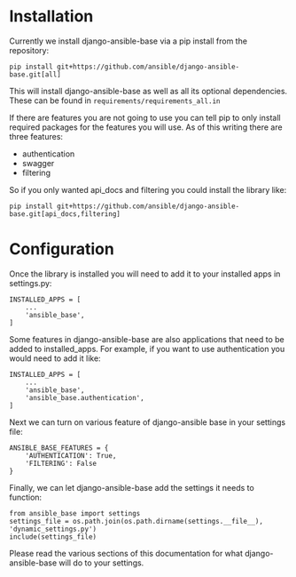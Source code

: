 # Installation

Currently we install django-ansible-base via a pip install from the repository:
```
pip install git+https://github.com/ansible/django-ansible-base.git[all]
```

This will install django-ansible-base as well as all its optional dependencies.
These can be found in `requirements/requirements_all.in`

If there are features you are not going to use you can tell pip to only install required packages for the features you will use.
As of this writing there are three features:
  * authentication
  * swagger
  * filtering

So if you only wanted api_docs and filtering you could install the library like:
```
pip install git+https://github.com/ansible/django-ansible-base.git[api_docs,filtering]
```

# Configuration
Once the library is installed you will need to add it to your installed apps in settings.py:
```
INSTALLED_APPS = [
    ...
    'ansible_base',
]
```

Some features in django-ansible-base are also applications that need to be added to installed_apps.
For example, if you want to use authentication you would need to add it like:
```
INSTALLED_APPS = [
    ...
    'ansible_base',
    'ansible_base.authentication',
]
```

Next we can turn on various feature of django-ansible base in your settings file:
```
ANSIBLE_BASE_FEATURES = {
    'AUTHENTICATION': True,
    'FILTERING': False
}
```

Finally, we can let django-ansible-base add the settings it needs to function:
```
from ansible_base import settings
settings_file = os.path.join(os.path.dirname(settings.__file__), 'dynamic_settings.py')
include(settings_file)
```

Please read the various sections of this documentation for what django-ansible-base will do to your settings.
